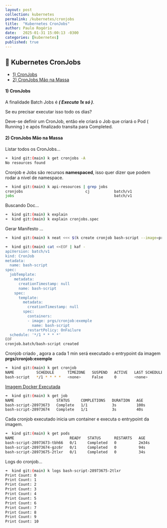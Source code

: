 ```yaml
---
layout: post
collection: kubernetes
permalink: /kubernetes/cronjobs
title:  "Kubernetes CronJobs"
author: Paulo Rogério
date:   2025-01-31 15:00:13 -0300
categories: [kubernetes]
published: true
---
```


## 🚀 Kubernetes CronJobs

- [1) CronJobs](#1-cronjobs)
- [2) CronJobs Mão na Massa](#2-cronJobs-mão-na-massa)

#### 1) CronJobs

A finalidade Batch Jobs é ***( Executa 1x só )***.

Se eu precisar executar isso todo os dias?

Deve-se definir um CronJob, então ele criará o Job que criará o Pod ( Running ) e após finalizado transita para Completed. 

#### 2) CronJobs Mão na Massa

Listar todos os CronJobs...

```bash
➜  kind git:(main) k get cronjobs -A
No resources found
```

Cronjob e Jobs são recursos **namespaced**, isso quer dizer que podem rodar a nivel de namespace.

```bash
➜  kind git:(main) k api-resources | grep jobs
cronjobs                            cj           batch/v1                          true         CronJob
jobs                                             batch/v1                          true         Job
```

Buscando Doc...

```bash
➜  kind git:(main) k explain 
➜  kind git:(main) k explain cronjobs.spec
```

Gerar Manifesto ...

```bash
➜  kind git:(main) k neat <<< $(k create cronjob bash-script --image=prgs/cronjob:exemple --schedule="*/1 * * * *" --dry-run=client -o yaml)
```

```bash
➜  kind git:(main) cat <<EOF | kaf -
apiVersion: batch/v1
kind: CronJob
metadata:
  name: bash-script
spec:
  jobTemplate:
    metadata:
      creationTimestamp: null
      name: bash-script
    spec:
      template:
        metadata:
          creationTimestamp: null
        spec:
          containers:
          - image: prgs/cronjob:exemple
            name: bash-script
          restartPolicy: OnFailure
  schedule: '*/1 * * * *'
EOF
cronjob.batch/bash-script created  
```

Cronjob criado , agora a cada 1 min será executado o entrypoint da imagem **prgs/cronjob:exemple**

```bash
➜  kind git:(main) k get cronjob
NAME          SCHEDULE      TIMEZONE   SUSPEND   ACTIVE   LAST SCHEDULE   AGE
bash-script   */1 * * * *   <none>     False     0        <none>          25s
```

[Imagem Docker Executada](https://github.com/Paulo-Rogerio/cronjob-estudos)

```bash
➜  kind git:(main) k get job
NAME                   STATUS     COMPLETIONS   DURATION   AGE
bash-script-28973673   Complete   1/1           3s         100s
bash-script-28973674   Complete   1/1           3s         40s
```

Cada cronjob executado inicia um container e executa o entrypoint da imagem.

```bash
➜  kind git:(main) k get pods
NAME                         READY   STATUS      RESTARTS   AGE
bash-script-28973673-tbh66   0/1     Completed   0          2m34s
bash-script-28973674-gzc6r   0/1     Completed   0          94s
bash-script-28973675-2tlxr   0/1     Completed   0          34s
```

Logs do cronjob...

```bash
➜  kind git:(main) k logs bash-script-28973675-2tlxr
Print Count: 0
Print Count: 1
Print Count: 2
Print Count: 3
Print Count: 4
Print Count: 5
Print Count: 6
Print Count: 7
Print Count: 8
Print Count: 9
Print Count: 10
```
